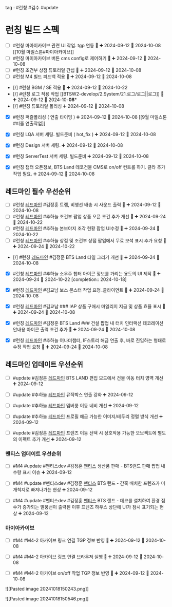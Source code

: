 

tag : #런칭 #검수 #update 

# 런칭 빌드 스펙

- [ ] #런칭 마아이카이브 관련 UI 작업. tgp 연동 🔺 ➕ 2024-09-12  📅 2024-10-08 [[10월 마일스톤#마이아카이브]]
- [ ] #런칭 마이아카이브 버튼 cms config로 제어하기 🔺 ➕ 2024-09-12  📅 2024-10-08
- [ ] #런칭 조건부 상점 튜토리얼 간섭 🔺 ➕ 2024-09-12  📅 2024-10-08
- [ ] #런칭 M4 빌드 피드백 적용 🔺 ➕ 2024-09-12  📅 2024-10-08
- [/] #런칭 BGM / SE 적용 🔺 ➕ 2024-09-12 📅 2024-10-22
- [/] #런칭 로그 적용 작업 [[BTSW2-develop/2.System/21.로그/로그||로그]] 🔺 ➕ 2024-09-12 📅 2024-10-**08***
- [/] #런칭 튜토리얼 폴리싱 ➕ 2024-09-12 📅 2024-10-08
- [x] #런칭 퍼즐폴리싱 ( 연출 타이밍 ) ➕ 2024-09-12 📅 2024-10-08  [[9월 마일스톤#퍼즐 연출작업]]
- [x] #런칭 LQA 서버 세팅. 빌드준비 ( hot_fix ) ➕ 2024-09-12 📅 2024-10-08
- [x] #런칭 Design 서버 세팅. ➕ 2024-09-12 📅 2024-10-08
- [x] #런칭 ServerTest 서버 세팅. 빌드준비 ➕ 2024-09-12 📅 2024-10-08
- [x] #런칭 챕터 오픈정보, BTS Land 데코건물 CMS로 on/off 컨트롤 하기. 클라 추가 작업 필요. ➕ 2024-09-12  📅 2024-10-08


## 레드마인 필수 우선순위
- [ ] #런칭  [레드마인](https://redmine.takeone.co.kr/issues/15682) #김정훈 트램, 비행선 배송 시 사운드 출력 🔺 ➕ 2024-09-12  📅 2024-10-08
- [ ] #런칭  [레드마인](https://redmine.takeone.co.kr/issues/16694) #추하늘 조건부 팝업 상품 오픈 조건 추가 개선 🔺 ➕ 2024-09-24 📅 2024-10-22
- [ ] #런칭  [레드마인](https://redmine.takeone.co.kr/issues/16517) #추하늘 본보야지 조각 현황 팝업 UI수정 🔺 ➕ 2024-09-24 📅 2024-10-22
- [ ] #런칭  [레드마인](https://redmine.takeone.co.kr/issues/16660) #추하늘 상점 및 조건부 상점 팝업에서 무료 보석 표시 추가 요청 🔺 ➕ 2024-09-24 📅 2024-10-22
- [/] #런칭  [레드마인](https://redmine.takeone.co.kr/issues/16444) #김정훈 BTS Land 타일 그리기 개선 🔺 ➕ 2024-09-24 📅 2024-10-08
- [x] #런칭  [레드마인](https://redmine.takeone.co.kr/issues/16565) #추하늘 소우주 챕터 아이콘 정보를 가리는 용도의 UI 제작 🔺 ➕ 2024-09-24 📅 2024-10-22  [completion:: 2024-10-18]
- [x] #런칭  [레드마인](https://redmine.takeone.co.kr/issues/16389) #김교남 보스 몬스터 작업 요청_클라이언트 🔺 ➕ 2024-09-24 📅 2024-10-08
- [x] #런칭  [레드마인](https://redmine.takeone.co.kr/issues/16453) #김교남  ### IAP 상품 구매시 마일리지 지급 및 상품 효율 표시 🔺 ➕ 2024-09-24 📅 2024-10-08
- [x] #런칭  [레드마인](https://redmine.takeone.co.kr/issues/16608) #김정훈 BTS Land ### 건설 팝업 내 터치 인터랙션 데코레이션 안내용 아이콘 출력 조건 추가 🔺 ➕ 2024-09-24 📅 2024-10-08
- [x] #런칭  [레드마인](https://redmine.takeone.co.kr/issues/16662) #추하늘 어나더챕터, IF스토리 해금 연출 후, 바로 진입하는 형태로 수정 작업 요청 🔺 ➕ 2024-09-24 📅 2024-10-08


## 레드마인 업데이트 우선순위
- [ ] #update #김정훈  [레드마인](https://redmine.takeone.co.kr/issues/15484) BTS LAND 편집 모드에서 건물 이동 터치 영역 개선 ➕ 2024-09-12
- [ ] #update #추하늘  [레드마인](https://redmine.takeone.co.kr/issues/16360) 뮤직박스 연출 강화 ➕ 2024-09-12
- [ ] #update #추하늘  [레드마인](https://redmine.takeone.co.kr/issues/16091) 멤버룸 이동 네비 개선 ➕ 2024-09-12
- [ ] #update #추하늘  [레드마인](https://redmine.takeone.co.kr/issues/16062) 프로필 해금 가능한 이미지/테두리 정렬 방식 개선 ➕ 2024-09-12
- [ ] #update #김정훈  [레드마인](https://redmine.takeone.co.kr/issues/16060) 프렌즈 이동 선택 시 상호작용 가능한 오브젝트에 별도의 이펙트 추가 개선 ➕ 2024-09-12


### 맨티스 업데이트 우선순위
- [ ] #M4 #update #맨티스dev #김정훈  [맨티스](https://mantis.takeone.co.kr/view.php?id=23350) 생산품 판매 - BTS랜드 판매 팝업 내 수량 표시 이슈 ➕ 2024-09-12
- [ ] #M4 #update #맨티스dev #김정훈  [맨티스](https://mantis.takeone.co.kr/view.php?id=23057) BTS 랜드 - 간혹 배치한 프렌즈가 미개척지로 빠져나가는 현상 ➕ 2024-09-12
- [ ] #M4 #update #맨티스dev #김정훈  [맨티스](https://mantis.takeone.co.kr/view.php?id=23443) BTS 랜드 - 데코를 설치하여 환경 점수가 증가되는 말풍선이 출력된 이후 프렌즈 하우스 상단에 UI가 잠시 표기되는 현상 ➕ 2024-09-12


### 마이아카이브 
 - [ ] #M4 #M4-2 아카이브 링크 연결 TGP 정보 반영 🔺 ➕ 2024-09-12  📅 2024-10-08
 - [ ] #M4 #M4-2 아카이브 링크 연결 브라우저 실행 🔺 ➕ 2024-09-12  📅 2024-10-08
 - [ ] #M4 #M4-2 아카이브 on/off 작업 TGP 정보 반영 🔺 ➕ 2024-09-12  📅 2024-10-08


![[Pasted image 20241018150243.png]]


![[Pasted image 20241018150546.png]]